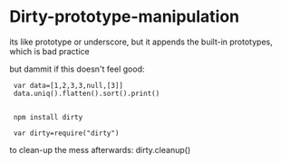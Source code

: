 Dirty-prototype-manipulation
==========================

its like prototype or underscore, but it appends the built-in prototypes, which is bad practice

but dammit if this doesn't feel good:
  
     var data=[1,2,3,3,null,[3]]
     data.uniq().flatten().sort().print()


     npm install dirty

     var dirty=require("dirty")

to clean-up the mess afterwards:
     dirty.cleanup()